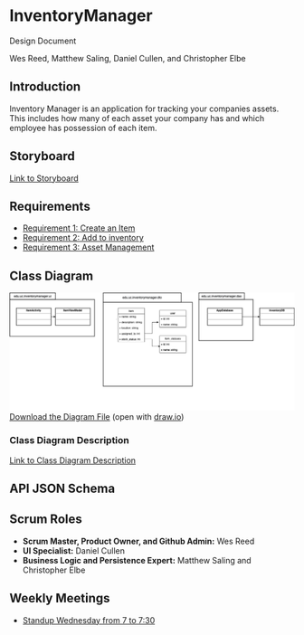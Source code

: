 # InventoryManager

Design Document

Wes Reed, Matthew Saling, Daniel Cullen, and Christopher Elbe

## Introduction

Inventory Manager is an application for tracking your companies assets. This includes how many of each asset your company has and which employee has possession of each item.

## Storyboard

[Link to Storyboard](https://projects.invisionapp.com/prototype/ckz1n0yp4001nz50197yyo2fc/play)

## Requirements

* [Requirement 1: Create an Item](docs/requirements/Requirement1.md)
* [Requirement 2: Add to inventory](docs/requirements/Requirement2.md)
* [Requirement 3: Asset Management](docs/requirements/Requirement3.md)

## Class Diagram

![Class Diagram](docs/assets/uml.png)
[Download the Diagram File](docs/assets/uml.drawio) (open with [draw.io](https://draw.io))

### Class Diagram Description

[Link to Class Diagram Description](docs/uml-description.md)

## API JSON Schema

## Scrum Roles

* **Scrum Master, Product Owner, and Github Admin:** Wes Reed
* **UI Specialist:** Daniel Cullen
* **Business Logic and Persistence Expert:** Matthew Saling and Christopher Elbe

## Weekly Meetings

* [Standup Wednesday from 7 to 7:30](https://teams.microsoft.com/l/meetup-join/19%3ameeting_MmQ0Mzc0ZGQtZmVjMi00NGExLTlkNGYtOTc5OGFkOGUwMWRl%40thread.v2/0?context=%7b%22Tid%22%3a%22f5222e6c-5fc6-48eb-8f03-73db18203b63%22%2c%22Oid%22%3a%22e1b08e73-d2dd-449a-848e-db26cd974c04%22%7d)
